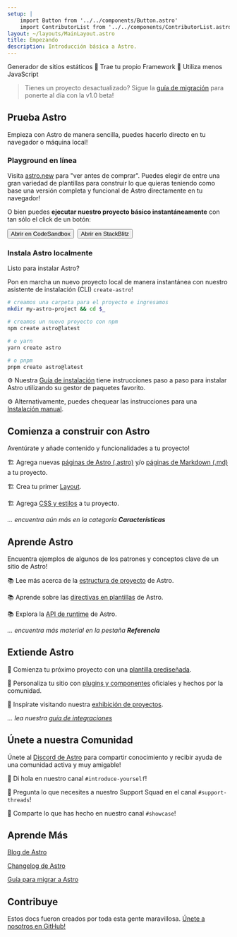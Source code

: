 ```yaml
---
setup: |
    import Button from '../../components/Button.astro'
    import ContributorList from '../../components/ContributorList.astro'
layout: ~/layouts/MainLayout.astro
title: Empezando
description: Introducción básica a Astro.
---
```

Generador de sitios estáticos  🚀  Trae tu propio Framework  🚀  Utiliza menos JavaScript

> Tienes un proyecto desactualizado? Sigue la [guía de migración](/es/migrate) para ponerte al día con la v1.0 beta!


## Prueba Astro

Empieza con Astro de manera sencilla, puedes hacerlo directo en tu navegador o máquina local!

### Playground en línea

Visita [astro.new](https://astro.new) para "ver antes de comprar". Puedes elegir de entre una gran variedad de plantillas para construir lo que quieras teniendo como base una versión completa y funcional de Astro directamente en tu navegador!

O bien puedes **ejecutar nuestro proyecto básico instantáneamente** con tan sólo el click de un botón:

<div style="display: flex; flex-wrap: wrap; gap: 0.5rem;">
    <Button href="https://astro.new/basics?on=codesandbox">Abrir en CodeSandbox</Button>
    <Button href="https://astro.new/basics?on=stackblitz">Abrir en StackBlitz</Button>
</div>

### Instala Astro localmente

Listo para instalar Astro?

Pon en marcha un nuevo proyecto local de manera instantánea con nuestro asistente de instalación (CLI) `create-astro`! 

```bash
# creamos una carpeta para el proyecto e ingresamos
mkdir my-astro-project && cd $_

# creamos un nuevo proyecto con npm
npm create astro@latest

# o yarn
yarn create astro

# o pnpm
pnpm create astro@latest
```

⚙️ Nuestra [Guía de instalación](/es/install/auto) tiene instrucciones paso a paso para instalar Astro utilizando su gestor de paquetes favorito.

⚙️ Alternativamente, puedes chequear las instrucciones para una [Instalación manual](/es/install/manual/).


## Comienza a construir con Astro

Aventúrate y añade contenido y funcionalidades a tu proyecto!

🏗️ Agrega nuevas [páginas de Astro (.astro)](/es/core-concepts/astro-pages) y/o [páginas de Markdown (.md)](/es/guides/markdown-content) a tu proyecto.

🏗️ Crea tu primer [Layout](/es/core-concepts/layouts).

🏗️ Agrega [CSS y estilos](/es/guides/styling) a tu proyecto. 

*... encuentra aún más en la categoría **Características***


## Aprende Astro

Encuentra ejemplos de algunos de los patrones y conceptos clave de un sitio de Astro!

📚 Lee más acerca de la [estructura de proyecto](/es/core-concepts/project-structure) de Astro.

📚 Aprende sobre las [directivas en plantillas](/es/reference/directives-reference) de Astro.

📚 Explora la [API de runtime](/es/reference/api-reference) de Astro.

*... encuentra más material en la pestaña **Referencia***


## Extiende Astro

🧰 Comienza tu próximo proyecto con una [plantilla prediseñada](https://astro.build/themes).

🧰 Personaliza tu sitio con [plugins y componentes](https://astro.build/integrations/) oficiales y hechos por la comunidad.

🧰 Inspírate visitando nuestra [exhibición de proyectos](https://astro.build/showcase).

*... lea nuestra [guía de integraciones](/es/guides/integrations-guide)*


## Únete a nuestra Comunidad

Únete al [Discord de Astro](https://astro.build/chat) para compartir conocimiento y recibir ayuda de una comunidad activa y muy amigable!

💬 Di hola en nuestro canal `#introduce-yourself`!

💬 Pregunta lo que necesites a nuestro Support Squad en el canal `#support-threads`!

💬 Comparte lo que has hecho en nuestro canal `#showcase`!


## Aprende Más

[Blog de Astro](https://astro.build/blog/)

[Changelog de Astro](https://github.com/withastro/astro/blob/main/packages/astro/CHANGELOG.md)

[Guía para migrar a Astro](/es/migrate)


## Contribuye

Estos docs fueron creados por toda esta gente maravillosa. [Únete a nosotros en GitHub!](https://github.com/withastro/docs)

<ContributorList githubRepo="withastro/docs" />
